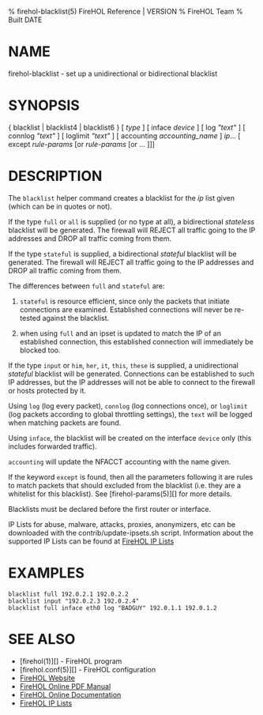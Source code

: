 % firehol-blacklist(5) FireHOL Reference | VERSION
% FireHOL Team
% Built DATE

# NAME

firehol-blacklist - set up a unidirectional or bidirectional blacklist

<!--
contents-table:helper:blacklist:keyword-firehol-blacklist:Y:-:Drop matching packets globally.
  -->

# SYNOPSIS

{ blacklist | blacklist4 | blacklist6 } [ *type* ] [ inface *device* ] [ log *"text"* ] [ connlog *"text"* ] [ loglimit *"text"* ] [ accounting *accounting_name* ] *ip*... [ except *rule-params* [or *rule-params* [or ... ]]]


# DESCRIPTION


The `blacklist` helper command creates a blacklist for the *ip* list given
(which can be in quotes or not).

If the type `full` or `all` is supplied (or no type at all), a bidirectional
*stateless* blacklist will be generated. The firewall will REJECT all traffic
going to the IP addresses and DROP all traffic coming from them.

If the type `stateful` is supplied, a bidirectional *stateful* blacklist will
be generated. The firewall will REJECT all traffic going to the IP addresses
and DROP all traffic coming from them.

The differences between `full` and `stateful` are:

1. `stateful` is resource efficient, since only the packets that initiate connections are examined. Established connections will never be re-tested against the blacklist.

2. when using `full` and an ipset is updated to match the IP of an established connection, this established connection will immediately be blocked too.


If the type `input` or `him`, `her`, `it`, `this`, `these` is supplied,
a unidirectional *stateful* blacklist will be generated. Connections can be
established to such IP addresses, but the IP addresses will not be able to
connect to the firewall or hosts protected by it.

Using `log` (log every packet), `connlog` (log connections once),
or `loglimit` (log packets according to global throttling settings),
the `text` will be logged when matching packets are found.

Using `inface`, the blacklist will be created on the interface `device` only
(this includes forwarded traffic).

`accounting` will update the NFACCT accounting with the name given.

If the keyword `except` is found, then all the parameters following it are
rules to match packets that should excluded from the blacklist (i.e. they
are a whitelist for this blacklist). See [firehol-params(5)][] for more
details.

Blacklists must be declared before the first router or interface.

IP Lists for abuse, malware, attacks, proxies, anonymizers, etc can be
downloaded with the contrib/update-ipsets.sh script. Information about the
supported IP Lists can be found at [FireHOL IP Lists](http://iplists.firehol.org/)

# EXAMPLES

~~~~
blacklist full 192.0.2.1 192.0.2.2
blacklist input "192.0.2.3 192.0.2.4"
blacklist full inface eth0 log "BADGUY" 192.0.1.1 192.0.1.2
~~~~

# SEE ALSO

* [firehol(1)][] - FireHOL program
* [firehol.conf(5)][] - FireHOL configuration
* [FireHOL Website](http://firehol.org/)
* [FireHOL Online PDF Manual](http://firehol.org/firehol-manual.pdf)
* [FireHOL Online Documentation](http://firehol.org/documentation/)
* [FireHOL IP Lists](http://iplists.firehol.org/)
